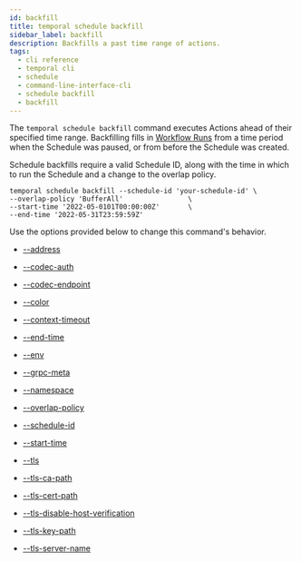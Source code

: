 ```yaml
---
id: backfill
title: temporal schedule backfill
sidebar_label: backfill
description: Backfills a past time range of actions.
tags:
  - cli reference
  - temporal cli
  - schedule
  - command-line-interface-cli
  - schedule backfill
  - backfill
---
```


The `temporal schedule backfill` command executes Actions ahead of their specified time range.
Backfilling fills in [Workflow Runs](/concepts/what-is-a-run-id) from a time period when the Schedule was paused, or from before the Schedule was created.

Schedule backfills require a valid Schedule ID, along with the time in which to run the Schedule and a change to the overlap policy.

```
temporal schedule backfill --schedule-id 'your-schedule-id' \
--overlap-policy 'BufferAll' 				\
--start-time '2022-05-0101T00:00:00Z'		\
--end-time '2022-05-31T23:59:59Z'
```

Use the options provided below to change this command's behavior.

- [--address](/cli/cmd-options/address)

- [--codec-auth](/cli/cmd-options/codec-auth)

- [--codec-endpoint](/cli/cmd-options/codec-endpoint)

- [--color](/cli/cmd-options/color)

- [--context-timeout](/cli/cmd-options/context-timeout)

- [--end-time](/cli/cmd-options/end-time)

- [--env](/cli/cmd-options/env)

- [--grpc-meta](/cli/cmd-options/grpc-meta)

- [--namespace](/cli/cmd-options/namespace)

- [--overlap-policy](/cli/cmd-options/overlap-policy)

- [--schedule-id](/cli/cmd-options/schedule-id)

- [--start-time](/cli/cmd-options/start-time)

- [--tls](/cli/cmd-options/tls)

- [--tls-ca-path](/cli/cmd-options/tls-ca-path)

- [--tls-cert-path](/cli/cmd-options/tls-cert-path)

- [--tls-disable-host-verification](/cli/cmd-options/tls-disable-host-verification)

- [--tls-key-path](/cli/cmd-options/tls-key-path)

- [--tls-server-name](/cli/cmd-options/tls-server-name)
